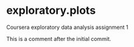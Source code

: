 exploratory.plots
=================

Coursera exploratory data analysis assignment 1

This is a comment after the initial commit.

